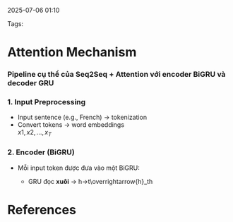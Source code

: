 2025-07-06 01:10


Tags:

# Attention Mechanism

### Pipeline cụ thể của **Seq2Seq + Attention với encoder BiGRU và decoder GRU**
### **1. Input Preprocessing**

- Input sentence (e.g., French) → tokenization
- Convert tokens → word embeddings    
    $x1,x2,...,x_T$​

### **2. Encoder (BiGRU)**

- Mỗi input token được đưa vào một BiGRU:
    
    - GRU đọc **xuôi** → h→t\overrightarrow{h}_th
# References
